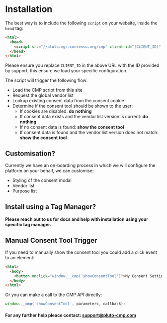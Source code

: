 # Installation

The best way is to include the following `script` on your website, inside the `head` tag:

```html
<html>
  <head>
    <script src="//pluto.mgr.consensu.org/cmp" client-id="[CLIENT_ID]" async></script>
  </head>
</html>
```
Please ensure you replace `CLIENT_ID` in the above URL with the ID provided by support, this ensure we load your specific configuration.

The script will trigger the following flow:
- Load the CMP script from this site
- Request the global vendor list
- Lookup existing consent data from the consent cookie
- Determine if the consent tool should be shown to the user:
    - If cookies are disabled: **do nothing**
    - If consent data exists and the vendor list version is current: **do nothing**
    - If no consent data is found: **show the consent tool**
    - If consent data is found and the vendor list version does not match: **show the consent tool**

## Customisation?

Currently we have an on-boarding process in which we will configure the platform on your behalf, we can customise:
- Styling of the consent modal
- Vendor list
- Purpose list

## Install using a Tag Manager?

#### Please reach out to us for docs and help with installation using your specific tag manager.

## Manual Consent Tool Trigger

If you need to manually show the consent tool you could add a click event to an element:

```html
<html>
  <body>
    <button onclick="window.__cmp('showConsentTool')">My Consent Settings</button>
  </body>
</html>
```

Or you can make a call to the CMP API directly:

```javascript
window.__cmp('showConsentTool', parameters, callback);
```

#### For any further help pleace contact: support@pluto-cmp.com
